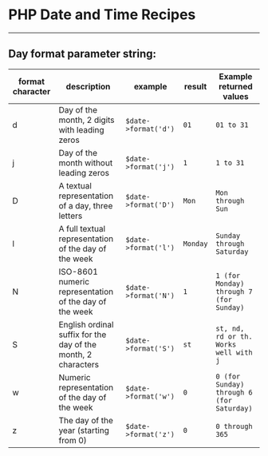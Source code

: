 # PHP Date and Time Recipes

---

## Day format parameter string: 
| format character | description | example         | result | Example returned values|
| ---------------- | ----------- |-----------------| ------ | -------|
| d | Day of the month, 2 digits with leading zeros | `$date->format('d')` | `01` | `01 to 31` |
| j | Day of the month without leading zeros | `$date->format('j')` | `1` | `1 to 31` | 
| D | A textual representation of a day, three letters | `$date->format('D')` | `Mon` | `Mon through Sun` |
| l | A full textual representation of the day of the week | `$date->format('l')` | `Monday` | `Sunday through Saturday` |
| N | ISO-8601 numeric representation of the day of the week | `$date->format('N')` | `1` | `1 (for Monday) through 7 (for Sunday)` |
| S | English ordinal suffix for the day of the month, 2 characters | `$date->format('S')` | `st` | `st, nd, rd or th. Works well with j` |
| w | Numeric representation of the day of the week | `$date->format('w')` | `0` | `0 (for Sunday) through 6 (for Saturday)` |
| z | The day of the year (starting from 0) | `$date->format('z')` | `0` | `0 through 365` |